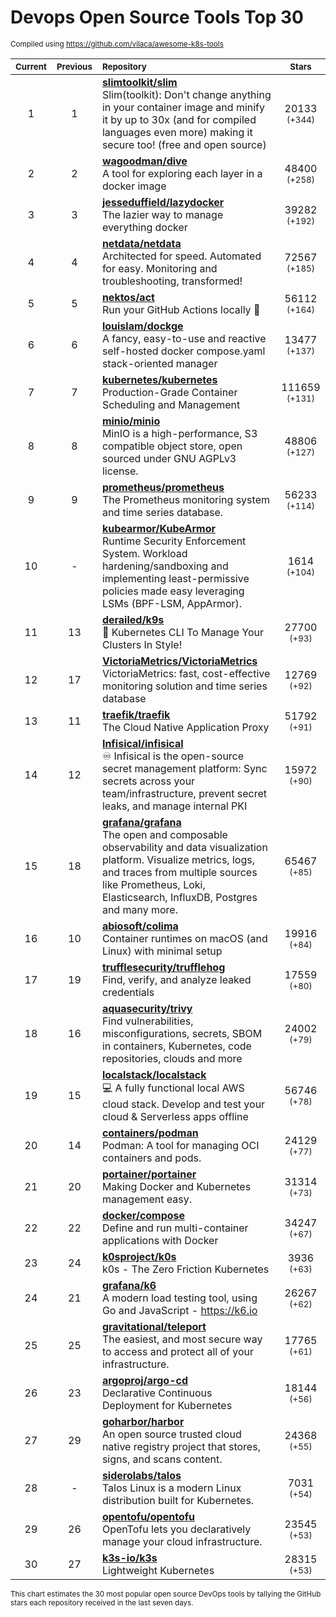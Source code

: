# Devops Open Source Tools Top 30
<sup>Compiled using https://github.com/vilaca/awesome-k8s-tools</sup>
<div align="center">

|<sub>Current</sub>|<sub>Previous</sub>|<sub>Repository</sub>|<sub>Stars</sub>|
|:---:|:---:|:---|:---:|
|1|1|[**slimtoolkit/slim**](https://github.com/slimtoolkit/slim)<br/>Slim(toolkit): Don't change anything in your container image and minify it by up to 30x (and for compiled languages even more) making it secure too! (free and open source)|20133 <sup>(+344)</sup>|
|2|2|[**wagoodman/dive**](https://github.com/wagoodman/dive)<br/>A tool for exploring each layer in a docker image|48400 <sup>(+258)</sup>|
|3|3|[**jesseduffield/lazydocker**](https://github.com/jesseduffield/lazydocker)<br/>The lazier way to manage everything docker|39282 <sup>(+192)</sup>|
|4|4|[**netdata/netdata**](https://github.com/netdata/netdata)<br/>Architected for speed. Automated for easy. Monitoring and troubleshooting, transformed!|72567 <sup>(+185)</sup>|
|5|5|[**nektos/act**](https://github.com/nektos/act)<br/>Run your GitHub Actions locally 🚀|56112 <sup>(+164)</sup>|
|6|6|[**louislam/dockge**](https://github.com/louislam/dockge)<br/>A fancy, easy-to-use and reactive self-hosted docker compose.yaml stack-oriented manager|13477 <sup>(+137)</sup>|
|7|7|[**kubernetes/kubernetes**](https://github.com/kubernetes/kubernetes)<br/>Production-Grade Container Scheduling and Management|111659 <sup>(+131)</sup>|
|8|8|[**minio/minio**](https://github.com/minio/minio)<br/>MinIO is a high-performance, S3 compatible object store, open sourced under GNU AGPLv3 license.|48806 <sup>(+127)</sup>|
|9|9|[**prometheus/prometheus**](https://github.com/prometheus/prometheus)<br/>The Prometheus monitoring system and time series database.|56233 <sup>(+114)</sup>|
|10|-|[**kubearmor/KubeArmor**](https://github.com/kubearmor/KubeArmor)<br/>Runtime Security Enforcement System. Workload hardening/sandboxing and implementing least-permissive policies made easy leveraging LSMs (BPF-LSM, AppArmor).|1614 <sup>(+104)</sup>|
|11|13|[**derailed/k9s**](https://github.com/derailed/k9s)<br/>🐶 Kubernetes CLI To Manage Your Clusters In Style!|27700 <sup>(+93)</sup>|
|12|17|[**VictoriaMetrics/VictoriaMetrics**](https://github.com/VictoriaMetrics/VictoriaMetrics)<br/>VictoriaMetrics: fast, cost-effective monitoring solution and time series database|12769 <sup>(+92)</sup>|
|13|11|[**traefik/traefik**](https://github.com/traefik/traefik)<br/>The Cloud Native Application Proxy|51792 <sup>(+91)</sup>|
|14|12|[**Infisical/infisical**](https://github.com/Infisical/infisical)<br/>♾ Infisical is the open-source secret management platform: Sync secrets across your team/infrastructure, prevent secret leaks, and manage internal PKI|15972 <sup>(+90)</sup>|
|15|18|[**grafana/grafana**](https://github.com/grafana/grafana)<br/>The open and composable observability and data visualization platform. Visualize metrics, logs, and traces from multiple sources like Prometheus, Loki, Elasticsearch, InfluxDB, Postgres and many more. |65467 <sup>(+85)</sup>|
|16|10|[**abiosoft/colima**](https://github.com/abiosoft/colima)<br/>Container runtimes on macOS (and Linux) with minimal setup|19916 <sup>(+84)</sup>|
|17|19|[**trufflesecurity/trufflehog**](https://github.com/trufflesecurity/trufflehog)<br/>Find, verify, and analyze leaked credentials|17559 <sup>(+80)</sup>|
|18|16|[**aquasecurity/trivy**](https://github.com/aquasecurity/trivy)<br/>Find vulnerabilities, misconfigurations, secrets, SBOM in containers, Kubernetes, code repositories, clouds and more|24002 <sup>(+79)</sup>|
|19|15|[**localstack/localstack**](https://github.com/localstack/localstack)<br/>💻 A fully functional local AWS cloud stack. Develop and test your cloud & Serverless apps offline|56746 <sup>(+78)</sup>|
|20|14|[**containers/podman**](https://github.com/containers/podman)<br/>Podman: A tool for managing OCI containers and pods.|24129 <sup>(+77)</sup>|
|21|20|[**portainer/portainer**](https://github.com/portainer/portainer)<br/>Making Docker and Kubernetes management easy.|31314 <sup>(+73)</sup>|
|22|22|[**docker/compose**](https://github.com/docker/compose)<br/>Define and run multi-container applications with Docker|34247 <sup>(+67)</sup>|
|23|24|[**k0sproject/k0s**](https://github.com/k0sproject/k0s)<br/>k0s - The Zero Friction Kubernetes|3936 <sup>(+63)</sup>|
|24|21|[**grafana/k6**](https://github.com/grafana/k6)<br/>A modern load testing tool, using Go and JavaScript - https://k6.io|26267 <sup>(+62)</sup>|
|25|25|[**gravitational/teleport**](https://github.com/gravitational/teleport)<br/>The easiest, and most secure way to access and protect all of your infrastructure.|17765 <sup>(+61)</sup>|
|26|23|[**argoproj/argo-cd**](https://github.com/argoproj/argo-cd)<br/>Declarative Continuous Deployment for Kubernetes|18144 <sup>(+56)</sup>|
|27|29|[**goharbor/harbor**](https://github.com/goharbor/harbor)<br/>An open source trusted cloud native registry project that stores, signs, and scans content.|24368 <sup>(+55)</sup>|
|28|-|[**siderolabs/talos**](https://github.com/siderolabs/talos)<br/>Talos Linux is a modern Linux distribution built for Kubernetes.|7031 <sup>(+54)</sup>|
|29|26|[**opentofu/opentofu**](https://github.com/opentofu/opentofu)<br/>OpenTofu lets you declaratively manage your cloud infrastructure.|23545 <sup>(+53)</sup>|
|30|27|[**k3s-io/k3s**](https://github.com/k3s-io/k3s)<br/>Lightweight Kubernetes|28315 <sup>(+53)</sup>|


</div>

<sub>This chart estimates the 30 most popular open source DevOps tools by tallying the GitHub stars each repository received in the last seven days.</sub>
